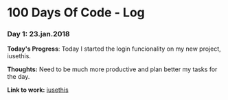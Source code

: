 # 100 Days Of Code - Log

### Day 1: 23.jan.2018

**Today's Progress**: Today I started the login funcionality on my new project, iusethis. 

**Thoughts:** Need to be much more productive and plan better my tasks for the day.

**Link to work:** [iusethis](https://github.com/priscillacastelo/iusethis)

